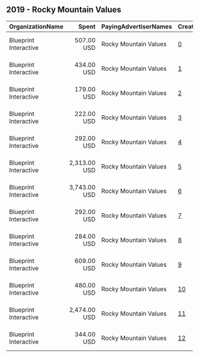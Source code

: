 ## 2019 - Rocky Mountain Values 
|OrganizationName|Spent|PayingAdvertiserNames|CreativeUrls|Impressions|Genders|AgeBrackets|CountryCodes|BillingAddresses|CandidateBallotInformation|
|:---|---:|:---|:---|---:|:---|:---|:---|:---|:---|
|Blueprint Interactive|507.00 USD|Rocky Mountain Values|[0](https://www.snap.com/political-ads/asset/5c36ae93ff2750e5b418d395b2b61317f67dd139e4c348ca6c51ba6b01c03bfc?mediaType=mp4)|167,628|FEMALE|18+|united states|"1730 Rhode Island Ave NW Suite 1014,Washington,20036,US"||
|Blueprint Interactive|434.00 USD|Rocky Mountain Values|[1](https://www.snap.com/political-ads/asset/44042c67e9817eaee1627d04af9e81862f35b18aa76e8844a4844a62bc6c51bb?mediaType=mp4)|151,624|FEMALE|18+|united states|"1730 Rhode Island Ave NW Suite 1014,Washington,20036,US"||
|Blueprint Interactive|179.00 USD|Rocky Mountain Values|[2](https://www.snap.com/political-ads/asset/cba5d12a4abf47b1b506be281833a756942e331e996871e01e7b259862310e9b?mediaType=mp4)|59,559|FEMALE|18+|united states|"1730 Rhode Island Ave NW Suite 1014,Washington,20036,US"||
|Blueprint Interactive|222.00 USD|Rocky Mountain Values|[3](https://www.snap.com/political-ads/asset/5c36ae93ff2750e5b418d395b2b61317f67dd139e4c348ca6c51ba6b01c03bfc?mediaType=mp4)|117,797|FEMALE|18+|united states|"1730 Rhode Island Ave NW Suite 1014,Washington,20036,US"||
|Blueprint Interactive|292.00 USD|Rocky Mountain Values|[4](https://www.snap.com/political-ads/asset/44042c67e9817eaee1627d04af9e81862f35b18aa76e8844a4844a62bc6c51bb?mediaType=mp4)|96,368|FEMALE|18+|united states|"1730 Rhode Island Ave NW Suite 1014,Washington,20036,US"||
|Blueprint Interactive|2,313.00 USD|Rocky Mountain Values|[5](https://www.snap.com/political-ads/asset/30d3d88a12a25e7f631f90ac7240ee7216b66c64e17598a9e3bfcafa42f0318f?mediaType=mp4)|641,601|FEMALE|18+|united states|"1730 Rhode Island Ave NW Suite 1014,Washington,20036,US"||
|Blueprint Interactive|3,743.00 USD|Rocky Mountain Values|[6](https://www.snap.com/political-ads/asset/114eb85ff5fe535ba91a804eda1c31a5227b32fa324da176c22bb86875f4fac8?mediaType=mp4)|915,663|FEMALE|18+|united states|"1730 Rhode Island Ave NW Suite 1014,Washington,20036,US"||
|Blueprint Interactive|292.00 USD|Rocky Mountain Values|[7](https://www.snap.com/political-ads/asset/eccbd5b666185631e618bda3c7d409e5fc8f335b847c9e3237fe813942094313?mediaType=mp4)|169,522|FEMALE|18+|united states|"1730 Rhode Island Ave NW Suite 1014,Washington,20036,US"||
|Blueprint Interactive|284.00 USD|Rocky Mountain Values|[8](https://www.snap.com/political-ads/asset/5c36ae93ff2750e5b418d395b2b61317f67dd139e4c348ca6c51ba6b01c03bfc?mediaType=mp4)|164,243|FEMALE|18+|united states|"1730 Rhode Island Ave NW Suite 1014,Washington,20036,US"||
|Blueprint Interactive|609.00 USD|Rocky Mountain Values|[9](https://www.snap.com/political-ads/asset/30d3d88a12a25e7f631f90ac7240ee7216b66c64e17598a9e3bfcafa42f0318f?mediaType=mp4)|88,843|FEMALE|18+|united states|"1730 Rhode Island Ave NW Suite 1014,Washington,20036,US"||
|Blueprint Interactive|480.00 USD|Rocky Mountain Values|[10](https://www.snap.com/political-ads/asset/eccbd5b666185631e618bda3c7d409e5fc8f335b847c9e3237fe813942094313?mediaType=mp4)|163,426|FEMALE|18+|united states|"1730 Rhode Island Ave NW Suite 1014,Washington,20036,US"||
|Blueprint Interactive|2,474.00 USD|Rocky Mountain Values|[11](https://www.snap.com/political-ads/asset/114eb85ff5fe535ba91a804eda1c31a5227b32fa324da176c22bb86875f4fac8?mediaType=mp4)|711,842|FEMALE|18+|united states|"1730 Rhode Island Ave NW Suite 1014,Washington,20036,US"||
|Blueprint Interactive|344.00 USD|Rocky Mountain Values|[12](https://www.snap.com/political-ads/asset/cba5d12a4abf47b1b506be281833a756942e331e996871e01e7b259862310e9b?mediaType=mp4)|107,967|FEMALE|18+|united states|"1730 Rhode Island Ave NW Suite 1014,Washington,20036,US"||

